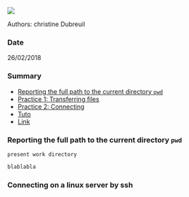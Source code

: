 ![](http://www.southgreen.fr/sites/southgreen.fr/themes/southgreen/logo.png)

Authors: christine Dubreuil

### Date
26/02/2018

### Summary

<!-- TOC depthFrom:2 depthTo:2 withLinks:1 updateOnSave:1 orderedList:0 -->
- [Reporting the full path to the current directory `pwd`](#pwd)
- [Practice 1: Transferring files](#practice-1)
- [Practice 2: Connecting](#practice-2)
- [Tuto](#tuto)
- [Link](#link)

<a name="pwd"></a>
### Reporting the full path to the current directory `pwd`
`present work directory`

```ruby
blablabla
```

<a name="practice-2"></a>
### Connecting on a linux server by ssh
